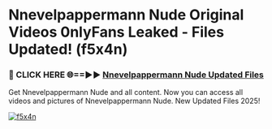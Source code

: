 # Nnevelpappermann Nude Original Videos 0nlyFans Leaked - Files Updated! (f5x4n)

<h3>🔴 CLICK HERE 🌐==►► <a href="https://tinyurl.com/4mcuefdz" rel="nofollow">Nnevelpappermann Nude Updated Files</a></h3>

Get Nnevelpappermann Nude and all content. Now you can access all videos and pictures of Nnevelpappermann Nude. New Updated Files 2025!

[![f5x4n](https://i.imgur.com/StAQSOY.gif)](https://tinyurl.com/4mcuefdz)

